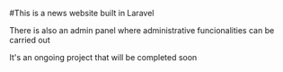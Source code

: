 #This is a news website built in Laravel

There is also an admin panel where administrative funcionalities can be carried out

It's an ongoing project that will be completed soon
